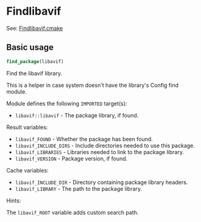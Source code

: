 # Findlibavif

See: [Findlibavif.cmake](https://github.com/petk/php-build-system/blob/master/cmake/cmake/modules/Findlibavif.cmake)

## Basic usage

```cmake
find_package(libavif)
```

Find the libavif library.

This is a helper in case system doesn't have the library's Config find module.

Module defines the following `IMPORTED` target(s):

* `libavif::libavif` - The package library, if found.

Result variables:

* `libavif_FOUND` - Whether the package has been found.
* `libavif_INCLUDE_DIRS` - Include directories needed to use this package.
* `libavif_LIBRARIES` - Libraries needed to link to the package library.
* `libavif_VERSION` - Package version, if found.

Cache variables:

* `libavif_INCLUDE_DIR` - Directory containing package library headers.
* `libavif_LIBRARY` - The path to the package library.

Hints:

The `libavif_ROOT` variable adds custom search path.
